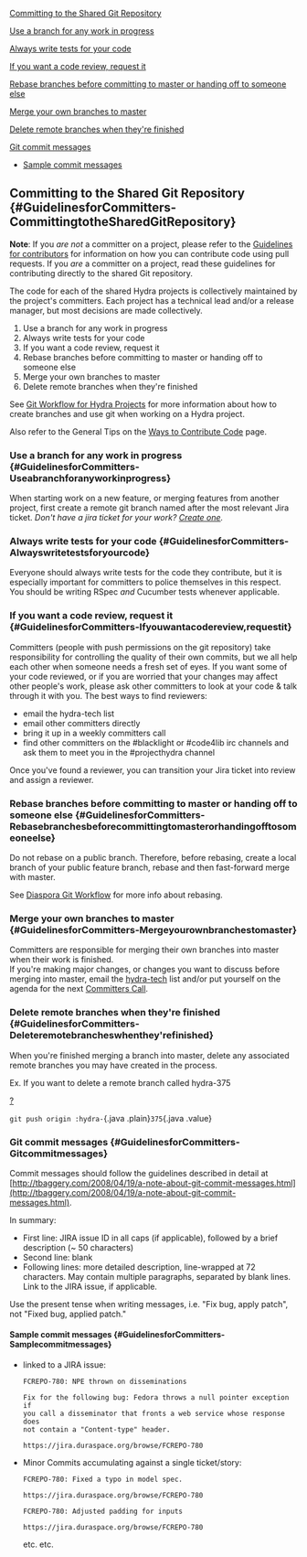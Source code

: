 [Committing to the Shared Git Repository](#GuidelinesforCommitters-CommittingtotheSharedGitRepository)

[Use a branch for any work in progress](#GuidelinesforCommitters-Useabranchforanyworkinprogress)

[Always write tests for your code](#GuidelinesforCommitters-Alwayswritetestsforyourcode)

[If you want a code review, request it](#GuidelinesforCommitters-Ifyouwantacodereview,requestit)

[Rebase branches before committing to master or handing off to someone else](#GuidelinesforCommitters-Rebasebranchesbeforecommittingtomasterorhandingofftosomeoneelse)

[Merge your own branches to master](#GuidelinesforCommitters-Mergeyourownbranchestomaster)

[Delete remote branches when they're finished](#GuidelinesforCommitters-Deleteremotebrancheswhenthey'refinished)

[Git commit messages](#GuidelinesforCommitters-Gitcommitmessages)

-   [Sample commit messages](#GuidelinesforCommitters-Samplecommitmessages)

## Committing to the Shared Git Repository {#GuidelinesforCommitters-CommittingtotheSharedGitRepository}

**Note**: If you *are not* a committer on a project, please refer to the [Guidelines for contributors](/display/hydra/Guidelines+for+Contributors) for information on how you can contribute code using pull requests. If you *are* a committer on a project, read these guidelines for contributing directly to the shared Git repository.

The code for each of the shared Hydra projects is collectively maintained by the project's committers. Each project has a technical lead and/or a release manager, but most decisions are made collectively.

1.  Use a branch for any work in progress
2.  Always write tests for your code
3.  If you want a code review, request it
4.  Rebase branches before committing to master or handing off to someone else
5.  Merge your own branches to master
6.  Delete remote branches when they're finished

See [Git Workflow for Hydra Projects](http://hudson.projecthydra.org/job/hydra-head-rails3-plugin/Documentation/file.GIT_WORKFLOW.html) for more information about how to create branches and use git when working on a Hydra project.

Also refer to the General Tips on the [Ways to Contribute Code](/display/hydra/Ways+to+Contribute+Code) page.

### Use a branch for any work in progress {#GuidelinesforCommitters-Useabranchforanyworkinprogress}

When starting work on a new feature, or merging features from another project, first create a remote git branch named after the most relevant Jira ticket. *Don't have a jira ticket for your work? [Create one](https://wiki.duraspace.org/display/hydra/Developers#Developers-Tickets%3AReportingBugs%26RequestingFeatures).*

### Always write tests for your code {#GuidelinesforCommitters-Alwayswritetestsforyourcode}

Everyone should always write tests for the code they contribute, but it is especially important for committers to police themselves in this respect. You should be writing RSpec *and* Cucumber tests whenever applicable.

### If you want a code review, request it {#GuidelinesforCommitters-Ifyouwantacodereview,requestit}

Committers (people with push permissions on the git repository) take responsibility for controlling the quality of their own commits, but we all help each other when someone needs a fresh set of eyes. If you want some of your code reviewed, or if you are worried that your changes may affect other people's work, please ask other committers to look at your code & talk through it with you. The best ways to find reviewers:

-   email the hydra-tech list
-   email other committers directly
-   bring it up in a weekly committers call
-   find other committers on the \#blacklight or \#code4lib irc channels and ask them to meet you in the \#projecthydra channel

Once you've found a reviewer, you can transition your Jira ticket into review and assign a reviewer.

### Rebase branches before committing to master or handing off to someone else {#GuidelinesforCommitters-Rebasebranchesbeforecommittingtomasterorhandingofftosomeoneelse}

Do not rebase on a public branch. Therefore, before rebasing, create a local branch of your public feature branch, rebase and then fast-forward merge with master.

See [Diaspora Git Workflow](https://github.com/diaspora/diaspora/wiki/Git-Workflow) for more info about rebasing.

### Merge your own branches to master {#GuidelinesforCommitters-Mergeyourownbranchestomaster}

Committers are responsible for merging their own branches into master when their work is finished.\
 If you're making major changes, or changes you want to discuss before merging into master, email the [hydra-tech](http://groups.google.com/group/hydra-tech) list and/or put yourself on the agenda for the next [Committers Call](/display/hydra/Notes+from+Meetings+and+Calls).

### Delete remote branches when they're finished {#GuidelinesforCommitters-Deleteremotebrancheswhenthey'refinished}

When you're finished merging a branch into master, delete any associated remote branches you may have created in the process.

Ex. If you want to delete a remote branch called hydra-375

[?](#)

`git push origin :hydra-`{.java .plain}`375`{.java .value}

### Git commit messages {#GuidelinesforCommitters-Gitcommitmessages}

Commit messages should follow the guidelines described in detail at [http://tbaggery.com/2008/04/19/a-note-about-git-commit-messages.html](http://tbaggery.com/2008/04/19/a-note-about-git-commit-messages.html).

In summary:

-   First line: JIRA issue ID in all caps (if applicable), followed by a brief description (\~ 50 characters)
-   Second line: blank
-   Following lines: more detailed description, line-wrapped at 72 characters. May contain multiple paragraphs, separated by blank lines. Link to the JIRA issue, if applicable.

Use the present tense when writing messages, i.e. "Fix bug, apply patch", not "Fixed bug, applied patch."

#### Sample commit messages {#GuidelinesforCommitters-Samplecommitmessages}

-   linked to a JIRA issue:

        FCREPO-780: NPE thrown on disseminations

        Fix for the following bug: Fedora throws a null pointer exception if
        you call a disseminator that fronts a web service whose response does
        not contain a "Content-type" header.

        https://jira.duraspace.org/browse/FCREPO-780

-   Minor Commits accumulating against a single ticket/story:

        FCREPO-780: Fixed a typo in model spec.

        https://jira.duraspace.org/browse/FCREPO-780

        FCREPO-780: Adjusted padding for inputs

        https://jira.duraspace.org/browse/FCREPO-780

    etc. etc.


